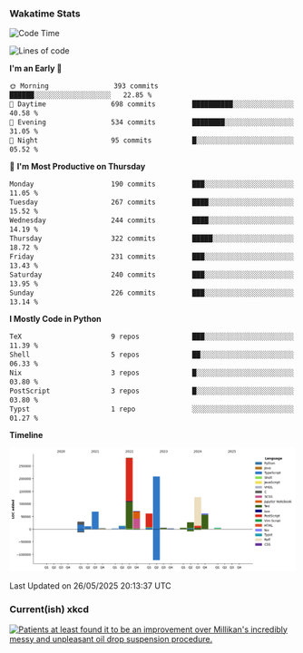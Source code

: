 ### Wakatime Stats
<!--START_SECTION:waka-->
![Code Time](http://img.shields.io/badge/Code%20Time-3%2C248%20hrs%2022%20mins-blue)

![Lines of code](https://img.shields.io/badge/From%20Hello%20World%20I%27ve%20Written-983.8%20thousand%20lines%20of%20code-blue)

**I'm an Early 🐤** 

```text
🌞 Morning                393 commits         ██████░░░░░░░░░░░░░░░░░░░   22.85 % 
🌆 Daytime                698 commits         ██████████░░░░░░░░░░░░░░░   40.58 % 
🌃 Evening                534 commits         ████████░░░░░░░░░░░░░░░░░   31.05 % 
🌙 Night                  95 commits          █░░░░░░░░░░░░░░░░░░░░░░░░   05.52 % 
```
📅 **I'm Most Productive on Thursday** 

```text
Monday                   190 commits         ███░░░░░░░░░░░░░░░░░░░░░░   11.05 % 
Tuesday                  267 commits         ████░░░░░░░░░░░░░░░░░░░░░   15.52 % 
Wednesday                244 commits         ████░░░░░░░░░░░░░░░░░░░░░   14.19 % 
Thursday                 322 commits         █████░░░░░░░░░░░░░░░░░░░░   18.72 % 
Friday                   231 commits         ███░░░░░░░░░░░░░░░░░░░░░░   13.43 % 
Saturday                 240 commits         ███░░░░░░░░░░░░░░░░░░░░░░   13.95 % 
Sunday                   226 commits         ███░░░░░░░░░░░░░░░░░░░░░░   13.14 % 
```


**I Mostly Code in Python** 

```text
TeX                      9 repos             ███░░░░░░░░░░░░░░░░░░░░░░   11.39 % 
Shell                    5 repos             ██░░░░░░░░░░░░░░░░░░░░░░░   06.33 % 
Nix                      3 repos             █░░░░░░░░░░░░░░░░░░░░░░░░   03.80 % 
PostScript               3 repos             █░░░░░░░░░░░░░░░░░░░░░░░░   03.80 % 
Typst                    1 repo              ░░░░░░░░░░░░░░░░░░░░░░░░░   01.27 % 
```



**Timeline**

![Lines of Code chart](https://raw.githubusercontent.com/joshuajeschek/joshuajeschek/main/assets/bar_graph.png)


 Last Updated on 26/05/2025 20:13:37 UTC
<!--END_SECTION:waka-->

### Current(ish) xkcd
<a id="xkcd-a" title="Patients at least found it to be an improvement over Millikan's incredibly messy and unpleasant oil drop suspension procedure." href="https://www.xkcd.com" target="_blank">
        <img align="center" id="xkcd-img" src="https://imgs.xkcd.com/comics/mass_spec.png" alt="Patients at least found it to be an improvement over Millikan's incredibly messy and unpleasant oil drop suspension procedure." height=300 />
</a>
